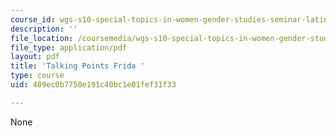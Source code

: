 ```yaml
---
course_id: wgs-s10-special-topics-in-women-gender-studies-seminar-latina-womens-voices-spring-2010
description: ''
file_location: /coursemedia/wgs-s10-special-topics-in-women-gender-studies-seminar-latina-womens-voices-spring-2010/409ec0b7750e191c40bc1e01fef31f33_MITWGS_S10S10_tp_frida.pdf
file_type: application/pdf
layout: pdf
title: 'Talking Points Frida '
type: course
uid: 409ec0b7750e191c40bc1e01fef31f33

---
```

None